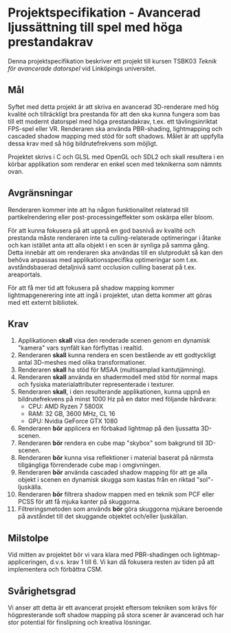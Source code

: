 # Projektspecifikation - Avancerad ljussättning till spel med höga prestandakrav

Denna projektspecifikation beskriver ett projekt till kursen TSBK03 _Teknik för avancerade datorspel_ vid Linköpings universitet.

## Mål

Syftet med detta projekt är att skriva en avancerad 3D-renderare med hög kvalité och tillräckligt bra prestanda för att den ska kunna fungera som bas till ett modernt datorspel med höga prestandakrav, t.ex. ett tävlingsinriktat FPS-spel eller VR. Renderaren ska använda PBR-shading, lightmapping och cascaded shadow mapping med stöd för soft shadows. Målet är att uppfylla dessa krav med så hög bildrutefrekvens som möjligt.

Projektet skrivs i C och GLSL med OpenGL och SDL2 och skall resultera i en körbar applikation som renderar en enkel scen med teknikerna som nämnts ovan.

## Avgränsningar

Renderaren kommer inte att ha någon funktionalitet relaterad till partikelrendering eller post-processingeffekter som oskärpa eller bloom.

För att kunna fokusera på att uppnå en god basnivå av kvalité och prestanda måste renderaren inte ta culling-relaterade optimeringar i åtanke och kan istället anta att alla objekt i en scen är synliga på samma gång. Detta innebär att om renderaren ska användas till en slutprodukt så kan den behöva anpassas med applikationsspecifika optimeringar som t.ex. avståndsbaserad detaljnivå samt occlusion culling baserat på t.ex. areaportals.

För att få mer tid att fokusera på shadow mapping kommer lightmapgenerering inte att ingå i projektet, utan detta kommer att göras med ett externt bibliotek.

## Krav

1.  Applikationen **skall** visa den renderade scenen genom en dynamisk "kamera" vars synfält kan förflyttas i realtid.
2.  Renderaren **skall** kunna rendera en scen bestående av ett godtyckligt antal 3D-meshes med olika transformationer.
3.  Renderaren **skall** ha stöd för MSAA (multisamplad kantutjämning).
4.  Renderaren **skall** använda en shadermodell med stöd för normal maps och fysiska materialattributer representerade i texturer.
5.  Renderaren **skall**, i den resulterande applikationen, kunna uppnå en bildrutefrekvens på minst 1000 Hz på en dator med följande hårdvara:
    -   CPU: AMD Ryzen 7 5800X
    -   RAM: 32 GB, 3600 MHz, CL 16
    -   GPU: Nvidia GeForce GTX 1080
6.  Renderaren **bör** applicera en förbakad lightmap på den ljussatta 3D-scenen.
7.  Renderaren **bör** rendera en cube map "skybox" som bakgrund till 3D-scenen.
8.  Renderaren **bör** kunna visa reflektioner i material baserat på närmsta tillgängliga förrenderade cube map i omgivningen.
9.  Renderaren **bör** använda cascaded shadow mapping för att ge alla objekt i scenen en dynamisk skugga som kastas från en riktad "sol"-ljuskälla.
10. Renderaren **bör** filtrera shadow mappen med en teknik som PCF eller PCSS för att få mjuka kanter på skuggorna.
11. Filtreringsmetoden som används **bör** göra skuggorna mjukare beroende på avståndet till det skuggande objektet och/eller ljuskällan.

## Milstolpe

Vid mitten av projektet bör vi vara klara med PBR-shadingen och lightmap-appliceringen, d.v.s. krav 1 till 6. Vi kan då fokusera resten av tiden på att implementera och förbättra CSM.

## Svårighetsgrad

Vi anser att detta är ett avancerat projekt eftersom tekniken som krävs för högpresterande soft shadow mapping på stora scener är avancerad och har stor potential för finslipning och kreativa lösningar.
